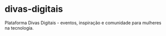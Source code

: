 # divas-digitais
Plataforma Divas Digitais - eventos, inspiração e comunidade para mulheres na tecnologia.
